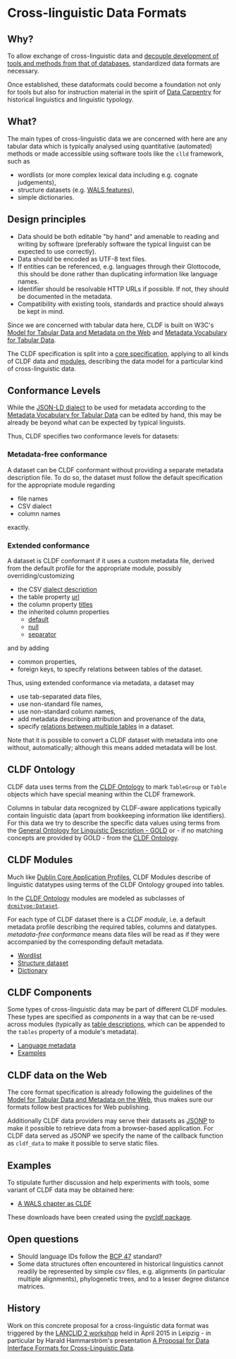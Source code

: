 # Cross-linguistic Data Formats

## Why?

To allow exchange of cross-linguistic data and [decouple development of tools and methods from that of databases](bigger_picture.md), standardized data formats are necessary.

Once established, these dataformats could become a foundation not only for tools but also for instruction material in the spirit of [Data Carpentry](http://datacarpentry.org/) for historical linguistics and linguistic typology.


## What?

The main types of cross-linguistic data we are concerned with here are any tabular data which is typically
analysed using quantitative (automated) methods or made accessible using software tools like the `clld` framework, such as
- wordlists (or more complex lexical data including e.g. cognate judgements),
- structure datasets (e.g. [WALS features](http://wals.info/feature)),
- simple dictionaries.


## Design principles

- Data should be both editable "by hand" and amenable to reading and writing by software (preferably software the typical linguist can be expected to use correctly).
- Data should be encoded as UTF-8 text files.
- If entities can be referenced, e.g. languages through their Glottocode, 
  this should be done rather than duplicating information like language names.
- Identifier should be resolvable HTTP URLs if possible. If not, they should be documented in the metadata.
- Compatibility with existing tools, standards and practice should always be kept in mind.

Since we are concerned with tabular data here, CLDF is built on W3C's 
[Model for Tabular Data and Metadata on the Web](http://www.w3.org/TR/tabular-data-model/#standard-file-metadata) and 
[Metadata Vocabulary for Tabular Data](https://www.w3.org/TR/tabular-metadata/).

The CLDF specification is split into a [core specification](core.md), applying to
all kinds of CLDF data and [modules](#modules), describing the data model for a particular kind of cross-linguistic data.


## Conformance Levels

While the [JSON-LD dialect](https://www.w3.org/TR/tabular-metadata/#json-ld-dialect) to be used for metadata according to the
[Metadata Vocabulary for Tabular Data](https://www.w3.org/TR/tabular-metadata/)
can be edited by hand, this may be already be beyond what can be expected by
typical linguists.

Thus, CLDF specifies two conformance levels for datasets:

### Metadata-free conformance

A dataset can be CLDF conformant without providing a separate metadata description file. To do so, the dataset must follow the default specification
for the appropriate module regarding
- file names
- CSV dialect
- column names

exactly.


### Extended conformance

A dataset is CLDF conformant if it uses a custom metadata file, derived from
the default profile for the appropriate module, possibly overriding/customizing
- the CSV [dialect description](http://w3c.github.io/csvw/metadata/#dialect-descriptions)
- the table property [url](http://w3c.github.io/csvw/metadata/#tables)
- the column property [titles](http://w3c.github.io/csvw/metadata/#columns)
- the inherited column properties
  - [default](http://w3c.github.io/csvw/metadata/#cell-default)
  - [null](http://w3c.github.io/csvw/metadata/#cell-null)
  - [separator](http://w3c.github.io/csvw/metadata/#cell-separator)

and by adding
- common properties,
- foreign keys, to specify relations between tables of the dataset.

Thus, using extended conformance via metadata, a dataset may
- use tab-separated data files,
- use non-standard file names,
- use non-standard column names,
- add metadata describing attribution and provenance of the data,
- specify [relations between multiple tables](http://w3c.github.io/csvw/metadata/#common-properties) in a dataset.

Note that it is possible to convert a CLDF dataset with metadata into one
without, automatically; although this means added metadata will be lost.


## CLDF Ontology

CLDF data uses terms from the [CLDF Ontology](http://cldf.clld.org/terms.rdf) to mark `TableGroup` or `Table` objects which have special meaning within the CLDF framework.

Columns in tabular data recognized by CLDF-aware applications typically contain
linguistic data (apart from bookkeeping information like identifiers). For this
data we try to describe the specific data values using terms from the
[General Ontology for Linguistic Description - GOLD](http://linguistics-ontology.org/) or - if no matching concepts are provided by GOLD - from the [CLDF Ontology](http://cldf.clld.org/terms.rdf).


<a id="modules"> </a>

## CLDF Modules

Much like [Dublin Core Application Profiles](http://dublincore.org/documents/profile-guidelines/), CLDF Modules describe of linguistic 
datatypes using terms of the CLDF Ontology grouped into tables.

In the [CLDF Ontology](http://cldf.clld.org/terms.rdf) modules are modeled as subclasses of [`dcmitype:Dataset`](http://dublincore.org/documents/2012/06/14/dcmi-terms/?v=dcmitype#Dataset).

For each type of CLDF dataset there is a *CLDF module*, i.e. a default metadata profile describing the required tables, columns and datatypes.
*metadata-free conformance* means data files will be read as if they were accompanied by the corresponding default metadata.

- [Wordlist](modules/wordlist/)
- [Structure dataset](modules/structure_dataset/)
- [Dictionary](modules/dictionary/)


## CLDF Components

Some types of cross-linguistic data may be part of different CLDF modules. These
types are specified as *components* in a way that can be re-used across modules (typically as [table descriptions](http://w3c.github.io/csvw/metadata/#tables), which can be appended to the `tables` property of a module's metadata).

- [Language metadata](components/languages/)
- [Examples](components/examples/)


## CLDF data on the Web

The core format specification is already following the guidelines of the [Model for Tabular Data and Metadata on the Web](http://www.w3.org/TR/tabular-data-model/), thus makes sure our formats follow best practices for Web publishing.

Additionally CLDF data providers may serve their datasets as [JSONP](http://en.wikipedia.org/wiki/JSONP) to make it possible to retrieve data from a browser-based application. For CLDF data served as JSONP we specify the name of the callback function as `cldf_data` to make it possible to serve static files.


## Examples

To stipulate further discussion and help experiments with tools, some variant of CLDF data may be obtained here:

- [A WALS chapter as CLDF](examples/wals)

These downloads have been created using the [pycldf package](https://github.com/glottobank/pycldf).


## Open questions

- Should language IDs follow the [BCP 47](https://tools.ietf.org/html/bcp47) standard?
- Some data structures often encountered in historical linguistics cannot readily be represented by simple csv files, e.g. alignments (in particular multiple alignments), phylogenetic trees, and to a lesser degree distance matrices.


## History

Work on this concrete proposal for a cross-linguistic data format was triggered by the [LANCLID 2 workshop](http://www.eva.mpg.de/linguistics/conferences/2014-ws-lanclid2/index.html) held in April 2015 in Leipzig -
in particular by Harald Hammarström's presentation [A Proposal for Data Interface Formats for Cross-Linguistic Data](https://github.com/clld/lanclid2/blob/master/presentations/hammarstrom.pdf).
